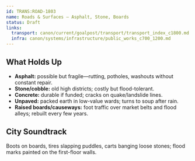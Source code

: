 ```yaml
---
id: TRANS:ROAD-1803
name: Roads & Surfaces — Asphalt, Stone, Boards
status: Draft
links:
  transport: canon/current/goalpost/transport/transport_index_c1800.md
  infra: canon/systems/infrastructure/public_works_c700_1200.md
---
```


## What Holds Up
- **Asphalt:** possible but fragile—rutting, potholes, washouts without constant repair.
- **Stone/cobble:** old high districts; costly but flood-tolerant.
- **Concrete:** durable if funded; cracks on quake/landslide lines.
- **Unpaved:** packed earth in low-value wards; turns to soup after rain.
- **Raised boards/causeways:** foot traffic over market belts and flood alleys; rebuilt every few years.

## City Soundtrack
Boots on boards, tires slapping puddles, carts banging loose stones; flood marks painted on the first-floor walls.
